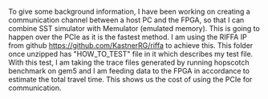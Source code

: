 To give some background information, I have been working on creating a communication channel between a host PC and the FPGA, so that I can combine SST simulator with Memulator (emulated memory). This is going to happen over the PCIe as it is the fastest method. I am using the RIFFA IP from github https://github.com/KastnerRG/riffa to achieve this. This folder once unzipped has "HOW_TO_TEST" file in it which describes my test file. With this test, I am taking the trace files generated by running hopscotch benchmark on gem5 and I am feeding data to the FPGA in accordance to estimate the total travel time. This shows us the cost of using the PCIe for communication.
